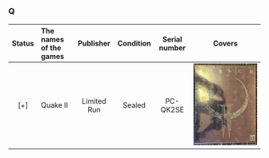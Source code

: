 ### Q
 Status | The names of the games |Publisher    | Condition | Serial number | Covers
:------:|:-----------------------|:-----------:|:---------:|:-------------:|:--------------:
 [+]    | Quake II               | Limited Run | Sealed    | PC-QK2SE      | ![cover](./covers/middlebox/PC-QK2SE.jpg)
